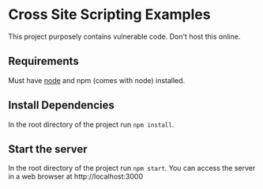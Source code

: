 # Cross Site Scripting Examples
This project purposely contains vulnerable code. Don't host this online.
## Requirements
Must have [node](http://nodejs.org) and npm (comes with node) installed.
## Install Dependencies
In the root directory of the project run ```npm install```.
## Start the server
In the root directory of the project run ```npm start```. You can access the server in a web browser at http://localhost:3000
